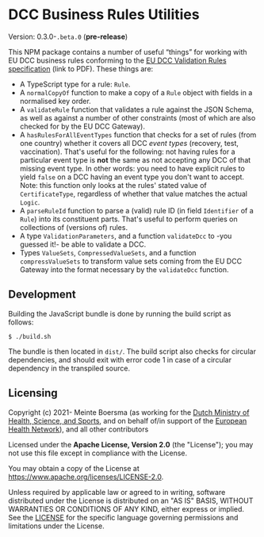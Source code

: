 # DCC Business Rules Utilities

Version: 0.3.0-`.beta.0` (**pre-release**)

This NPM package contains a number of useful “things” for working with EU DCC business rules conforming to the [EU DCC Validation Rules specification](https://ec.europa.eu/health/sites/default/files/ehealth/docs/eu-dcc_validation-rules_en.pdf) (link to PDF).
These things are:

* A TypeScript type for a rule: `Rule`.
* A `normalCopyOf` function to make a copy of a `Rule` object with fields in a normalised key order.
* A `validateRule` function that validates a rule against the JSON Schema, as well as against a number of other constraints (most of which are also checked for by the EU DCC Gateway).
* A `hasRulesForAllEventTypes` function that checks for a set of rules (from one country) whether it covers all DCC *event types* (recovery, test, vaccination).
    That's useful for the following: not having rules for a particular event type is **not** the same as not accepting any DCC of that missing event type.
    In other words: you need to have explicit rules to yield `false` on a DCC having an event type you don't want to accept.
    Note: this function only looks at the rules' stated value of `CertificateType`, regardless of whether that value matches the actual `Logic`.
* A `parseRuleId` function to parse a (valid) rule ID (in field `Identifier` of a `Rule`) into its constituent parts.
    That's useful to perform queries on collections of (versions of) rules.
* A type `ValidationParameters`, and a function `validateDcc` to -you guessed it!- be able to validate a DCC.
* Types `ValueSets`, `CompressedValueSets`, and a function `compressValueSets` to transform value sets coming from the EU DCC Gateway into the format necessary by the `validateDcc` function.


## Development

Building the JavaScript bundle is done by running the build script as follows:

    $ ./build.sh

The bundle is then located in `dist/`.
The build script also checks for circular dependencies, and should exit with error code 1 in case of a circular dependency in the transpiled source.


## Licensing

Copyright (c) 2021- Meinte Boersma (as working for the [Dutch Ministry of Health, Science, and Sports](https://www.rijksoverheid.nl/ministeries/ministerie-van-volksgezondheid-welzijn-en-sport), and on behalf of/in support of the [European Health Network](https://ec.europa.eu/health/ehealth/policy/network_en)), and all other contributors

Licensed under the **Apache License, Version 2.0** (the "License"); you may not use this file except in compliance with the License.

You may obtain a copy of the License at https://www.apache.org/licenses/LICENSE-2.0.

Unless required by applicable law or agreed to in writing, software distributed under the License is distributed on an "AS IS" 
BASIS, WITHOUT WARRANTIES OR CONDITIONS OF ANY KIND, either express or implied. See the [LICENSE](./LICENSE) for the specific 
language governing permissions and limitations under the License.

